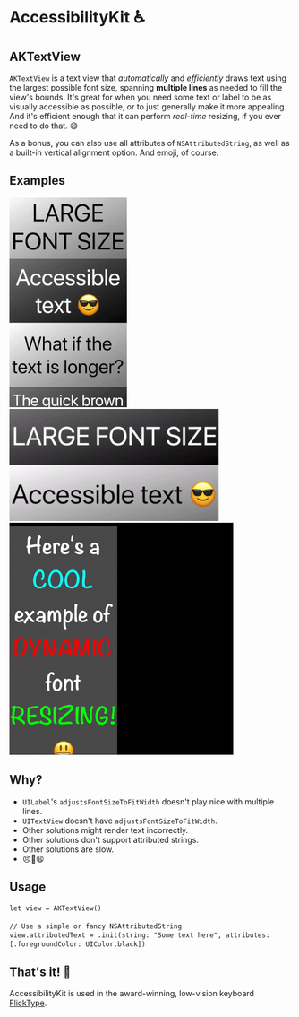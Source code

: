 # AccessibilityKit ♿️

## AKTextView

`AKTextView` is a text view that _automatically_ and _efficiently_ draws text using the largest possible font size, spanning **multiple lines** as needed to fill the view's bounds. It's great for when you need some text or label to be as visually accessible as possible, or to just generally make it more appealing. And it's efficient enough that it can perform _real-time_ resizing, if you ever need to do that. 😄

As a bonus, you can also use all attributes of `NSAttributedString`, as well as a built-in vertical alignment option. And emoji, of course.

## Examples
![Animated example of AKTextView, portrait](/assets/textview-portrait.gif) ![Animated example of AKTextView, landscape](/assets/textview-landscape.gif) ![Animated example of AKTextView](/assets/textview-resize.gif)

## Why?

- `UILabel`'s `adjustsFontSizeToFitWidth` doesn't play nice with multiple lines.
- `UITextView` doesn't have `adjustsFontSizeToFitWidth`.
- Other solutions might render text incorrectly.
- Other solutions don't support attributed strings.
- Other solutions are slow.
- 😠😤😩

## Usage

```
let view = AKTextView()

// Use a simple or fancy NSAttributedString
view.attributedText = .init(string: "Some text here", attributes: [.foregroundColor: UIColor.black])
```

## That's it! 👏

AccessibilityKit is used in the award-winning, low-vision keyboard [FlickType](https://www.flicktype.com).
